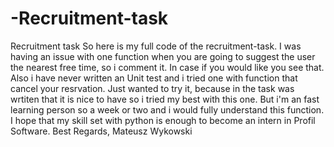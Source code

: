 # -Recruitment-task
Recruitment task
So here is my full code of the recruitment-task.
I was having an issue with one function when you are going to suggest the user the nearest free time, so i comment it. In case if you would like you see that.
Also i have never written an Unit test and i tried one with function that cancel your resrvation. Just wanted to try it, because in the task was wrtiten that it is nice to have 
so i tried my best with this one. But i'm an fast learning person so a week or two and i would fully understand this function.
I hope that my skill set with python is enough to become an intern in Profil Software.
Best Regards,
Mateusz Wykowski
